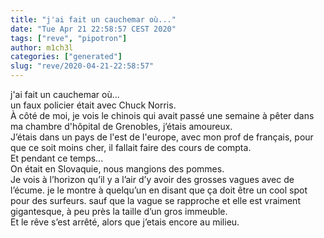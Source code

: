 ```yaml
---
title: "j'ai fait un cauchemar où..."
date: "Tue Apr 21 22:58:57 CEST 2020"
tags: ["reve", "pipotron"]
author: m1ch3l
categories: ["generated"]
slug: "reve/2020-04-21-22:58:57"
---
```


j'ai fait un cauchemar où...<br>
un faux policier était avec Chuck Norris.<br>
À côté de moi, je vois le chinois qui avait passé une semaine à pêter dans ma chambre d'hôpital de Grenobles, j’étais amoureux.<br>
J’étais dans un pays de l'est de l'europe, avec mon prof de français, pour que ce soit moins cher, il fallait faire des cours de compta.<br>
Et pendant ce temps...<br>
On était en Slovaquie, nous mangions des pommes.<br>
Je vois à l’horizon qu’il y a l’air d’y avoir des grosses vagues avec de l’écume. je le montre à quelqu’un en disant que ça doit être un cool spot pour des surfeurs. sauf que la vague se rapproche et elle est vraiment gigantesque, à peu près la taille d’un gros immeuble.<br>
Et le rêve s’est arrêté, alors que j’etais encore au milieu.<br>
